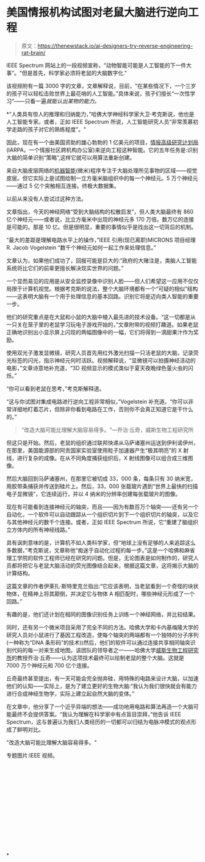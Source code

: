 # 美国情报机构试图对老鼠大脑进行逆向工程

> 原文：<https://thenewstack.io/ai-designers-try-reverse-engineering-rat-brain/>

IEEE Spectrum 网站上的一段视频宣称，“动物智能可能是人工智能的下一件大事”。"但是首先，科学家必须将老鼠的大脑数字化."

该视频附有一篇 3000 字的文章，文章解释说，目前，“在某些情况下，一个三岁的孩子可以轻松击败世界上最花哨的人工智能。”具体来说，孩子们擅长“一次性学习”——只看一遍*就能认出某物的能力。*

 *“人类具有惊人的推理和归纳能力，”哈佛大学神经科学家大卫·考克斯说，他也是人工智能专家。或者，正如 IEEE Spectrum 所说，人工智能研究人员“非常羡慕初学走路的孩子对它的熟练程度”。"

因此，现在有一个由美国资助的雄心勃勃的 1 亿美元的项目，[情报高级研究计划局](https://www.iarpa.gov/) (IARPA，一个情报社区跨机构办公室)来逆向工程这种智能。它的五年任务是:识别大脑的简单识别“策略”,这样它就可以用算法重新创建。

来自大脑皮层网络的[机器智能](https://www.iarpa.gov/index.php/research-programs/microns/microns-baa)(微米)程序专注于大脑处理所见事物的区域——视觉皮层。但它实际上是试图绘制一立方毫米脑组织中的每一个神经元。5 万个神经元——通过 5 亿个突触相互连接。终极大数据集。

以前从来没有人尝试过这种方法。

文章指出，今天的神经网络“受到大脑结构的松散启发”，但人类大脑最终有 860 亿个神经元——或者说，比立方毫米中出现的神经元多 170 万倍。数万亿的连接是可能的。那是 10 亿。但是很明显，重要的事情似乎是找出这一切背后的机制。

“最大的差距是理解电路水平上的操作，”IEEE 引用(现已离职)MICRONS 项目经理 R. Jacob Vogelstein “数千个神经元如何一起工作来处理信息。”

文章认为，如果他们成功了，回报可能是巨大的:“政府的大赌注是，类脑人工智能系统将比它们的前辈更擅长解决现实世界的问题。”

一个显而易见的应用是从安全监控录像中识别人脸——但人们希望这一应用不仅仅局限于计算机视觉。根据考克斯的说法，整个大脑环境都有一个“可疑的相似”结构——这表明大脑有一个用于处理信息的基本回路。识别它将是迈向类人智能的重要一步。

他们的研究重点是在大鼠和小鼠的大脑中植入最先进的技术设备。“这一切都是从一只关在笼子里的老鼠学习玩电子游戏开始的，”文章附带的视频打趣道。如果老鼠正确地识别出小显示屏上闪现的两幅图像中的一幅，它们将得到一滴甜果汁作为奖励。

使用双光子激发显微镜，研究人员首先用红外激光扫描一只活老鼠的大脑，记录荧光标签的闪光，指示神经元何时活跃。视频解释说，“显微镜可以拍摄神经活动的电影，”文章诗意地补充道，“3D 视频显示的模式类似于夏天夜晚绿色萤火虫的闪烁。”

“你可以看到老鼠在思考，”考克斯解释道。

“这与你试图对集成电路进行逆向工程非常相似，”Vogelstein 补充道。“你可以非常详细地盯着芯片，但除非你看到电路在工作，否则你不会真正知道它是干什么的。”

> "改造大脑可能比理解大脑容易得多。"—乔治·丘奇，威斯生物工程研究所

但这只是开始。然后，老鼠的组织通过联邦快递从马萨诸塞州运送到伊利诺伊州，在那里，美国能源部的阿贡国家实验室使用粒子加速器产生“极其明亮”的 X 射线，进行复杂的成像。在从不同角度捕获组织后，X 射线图像可以组合成三维图像。

然后大脑回到马萨诸塞州，在那里它被切成 33，000 条，每条只有 30 纳米宽，用胶带条捕获并传送到硅片上。然后，33，000 张载玻片遇到“世界上最快的扫描电子显微镜”，它连续运行，并以 4 纳米的分辨率创建每张载玻片的图像。

现在有可能看到连接神经元的轴突，而且——因为有数百万个轴突——还有另一个自动化，一个软件可以自动跟踪从一个组织切片到下一个组织切片的轴突，以及它与其他神经元的数千个连接。或者，正如 IEEE Spectrum 所说，它“重建了脑组织立方体内的所有神经线路。”

具有讽刺意味的是，计算机不如人类科学家，但“地球上没有足够的人来追踪这么多数据，”考克斯说，文章称他“痴迷于自动化过程的每一步。”这是一个哈佛和麻省理工学院的软件工程师已经在研究的问题。但是，无论图表是如何制作的，研究人员都将把它与老鼠大脑活动的荧光图像结合起来，根据这篇文章，这将揭示大脑的计算结构。

这篇文章的作者伊莱扎·斯特里克兰指出:“它应该表明，当老鼠看到一个奇怪的块状物体，在精神上将其颠倒，并决定它与物体 A 相匹配时，哪些神经元形成了一个回路。”

有趣的是，他们还计划在相同的图像识别任务上训练一个神经网络，并比较结果。

同时，还有另一个微米项目采用了完全不同的方法。哈佛大学和卡内基梅隆大学的研究人员对小鼠进行了基因工程改造，使每个轴突的两端都有一个独特的分子序列(一种称为“DNA 条形码”的技术))然后，他们的软件可以通过连接共享相同轴突识别代码的每一对来生成地图。该团队的领导者之一——哈佛大学[威斯生物工程研究所](https://wyss.harvard.edu/)的教授乔治·丘奇——认为这项技术最终可以绘制老鼠的整个大脑。这就是 7000 万个神经元和 700 亿个连接。

丘奇最终甚至提出，有一天可能会完全抛弃硅，用特殊的电路来设计大脑，以加速他们的认知——实际上，是为了建立更好的生物大脑:“我认为我们很快就会有能力进行合成神经生物学，实际上建立起自然大脑的变体。”

在文章中，他分享了一个近乎异端的想法——成功地用电路和算法再造一个大脑可能最终不会提供答案。“我认为理解在科学家中有点盲目崇拜，”他告诉 IEEE Spectrum，这与普遍认为我们人类经历的一切都可以归结为电脉冲模式的观点形成了鲜明对比。

"改造大脑可能比理解大脑容易得多。"

专题图片:IEEE 视频。

<svg xmlns:xlink="http://www.w3.org/1999/xlink" viewBox="0 0 68 31" version="1.1"><title>Group</title> <desc>Created with Sketch.</desc></svg>*